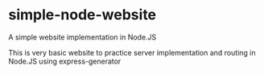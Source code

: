 # simple-node-website
A simple website implementation in Node.JS

This is very basic website to practice server implementation and routing in Node.JS using express-generator
